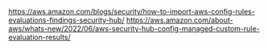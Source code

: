 https://aws.amazon.com/blogs/security/how-to-import-aws-config-rules-evaluations-findings-security-hub/
https://aws.amazon.com/about-aws/whats-new/2022/06/aws-security-hub-config-managed-custom-rule-evaluation-results/